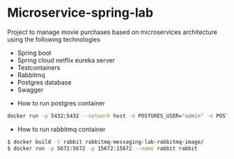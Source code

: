 # Microservice-spring-lab

Project to manage movie purchases based on microservices architecture using the following technologies

- Spring boot
- Spring cloud netflix eureka server
- Testcontainers
- Rabbitmq
- Postgres database
- Swagger

* How to run postgres container

```bash
docker run -p 5432:5432 --network host -e POSTGRES_USER="admin" -e POSTGRES_PASSWORD="1" -e POSTGRES_DB="test" --name postgres postgres:9.6.23
```

* How to run rabbitmq container

```bash
$ docker build -t rabbit rabbitmq-messaging-lab-rabbitmq-image/
$ docker run -p 5672:5672 -p 15672:15672 --name rabbit rabbit
```
